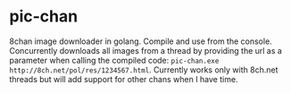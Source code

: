 # pic-chan
8chan image downloader in golang. Compile and use from the console. Concurrently downloads all images from a thread by providing the url as a parameter when calling the compiled code: `pic-chan.exe http://8ch.net/pol/res/1234567.html`. Currently works only with 8ch.net threads but will add support for other chans when I have time.

